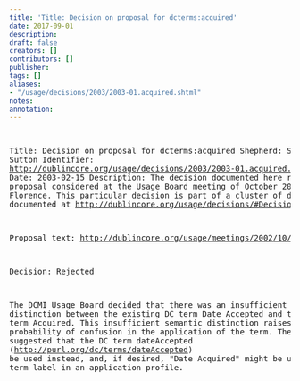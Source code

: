 ```yaml
---
title: 'Title: Decision on proposal for dcterms:acquired'
date: 2017-09-01
description: 
draft: false
creators: []
contributors: []
publisher: 
tags: []
aliases:
- "/usage/decisions/2003/2003-01.acquired.shtml"
notes: 
annotation: 
---
```


<!--#include virtual="/ssi/header.shtml" --><pre>
Title: Decision on proposal for dcterms:acquired
Shepherd: Stuart Sutton
Identifier: <a href="/usage/decisions/2003/2003-01.acquired.shtml">http://dublincore.org/usage/decisions/2003/2003-01.acquired.shtml</a>
Date: 2003-02-15
Description: The decision documented here refers to a proposal
               considered at the Usage Board meeting of October 2002
               in Florence. This particular decision is part of a cluster
               of decisions documented at
               <a href="/usage/decisions/#Decision-2003-01">http://dublincore.org/usage/decisions/#Decision-2003-01</a>.

Proposal text: <a href="/usage/meetings/2002/10/acquired.shtml">http://dublincore.org/usage/meetings/2002/10/acquired.shtml</a>

Decision: Rejected

The DCMI Usage Board decided that there was an insufficient
semantic distinction between the existing DC term Date Accepted
and the proposed term Acquired. This insufficient semantic
distinction raises the high probability of confusion in the
application of the term. The Board suggested that the DC
term dateAccepted (<a href="http://purl.org/dc/terms/dateAccepted">http://purl.org/dc/terms/dateAccepted</a>)
be used instead, and, if desired, "Date Acquired" might be
used as the term label in an application profile.

</pre><!--#include virtual="/ssi/footer.shtml" -->
